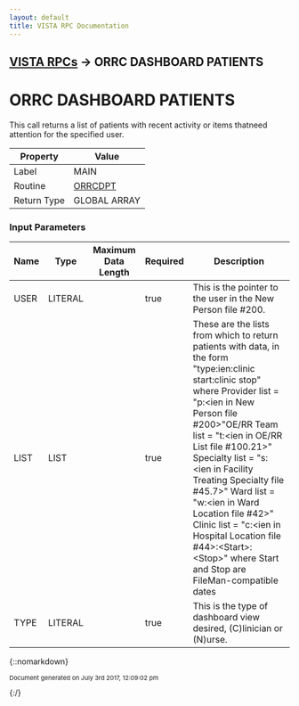 ```yaml
---
layout: default
title: VISTA RPC Documentation
---
```


## [VISTA RPCs](TableOfContents) &#8594; ORRC DASHBOARD PATIENTS
# ORRC DASHBOARD PATIENTS

This call returns a list of patients with recent activity or items thatneed attention for the specified user.

Property | Value
--- | ---
Label | MAIN
Routine | [ORRCDPT](http://code.osehra.org/dox/Routine_ORRCDPT_source.html)
Return Type | GLOBAL ARRAY


### Input Parameters

Name | Type | Maximum Data Length | Required | Description
--- | --- | --- | --- | ---
USER | LITERAL |  | true | This is the pointer to the user in the New Person file #200.
LIST | LIST |  | true | These are the lists from which to return patients with data, in the form &quot;type:ien:clinic start:clinic stop&quot; where  Provider list &#x3D; &quot;p:&lt;ien in New Person file #200&gt;&quot;OE/RR Team list &#x3D; &quot;t:&lt;ien in OE/RR List file #100.21&gt;&quot; Specialty list &#x3D; &quot;s:&lt;ien in Facility Treating Specialty file #45.7&gt;&quot;      Ward list &#x3D; &quot;w:&lt;ien in Ward Location file #42&gt;&quot;    Clinic list &#x3D; &quot;c:&lt;ien in Hospital Location file #44&gt;:&lt;Start&gt;:&lt;Stop&gt;&quot;                    where Start and Stop are FileMan-compatible dates
TYPE | LITERAL |  | true | This is the type of dashboard view desired, (C)linician or (N)urse.



{::nomarkdown} <br/><p style="font-size: 11px">Document generated on July 3rd 2017, 12:09:02 pm</p>{:/}